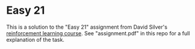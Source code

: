 # Easy 21

This is a solution to the "Easy 21" assignment from David Silver's [reinforcement learning course](https://www.davidsilver.uk/teaching/). See "assignment.pdf" in this repo for a full explanation of the task.
